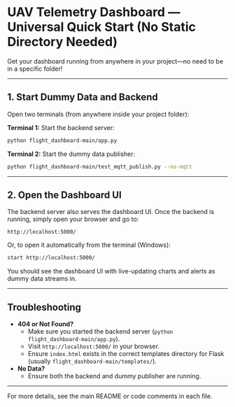 # UAV Telemetry Dashboard — Universal Quick Start (No Static Directory Needed)

Get your dashboard running from anywhere in your project—no need to be in a specific folder!

---

## 1. Start Dummy Data and Backend

Open two terminals (from anywhere inside your project folder):

**Terminal 1:** Start the backend server:
```sh
python flight_dashboard-main/app.py
```

**Terminal 2:** Start the dummy data publisher:
```sh
python flight_dashboard-main/test_mqtt_publish.py --no-mqtt
```

---

## 2. Open the Dashboard UI

The backend server also serves the dashboard UI. Once the backend is running, simply open your browser and go to:
```
http://localhost:5000/
```

Or, to open it automatically from the terminal (Windows):
```sh
start http://localhost:5000/
```

You should see the dashboard UI with live-updating charts and alerts as dummy data streams in.

---

## Troubleshooting
- **404 or Not Found?**
  - Make sure you started the backend server (`python flight_dashboard-main/app.py`).
  - Visit `http://localhost:5000/` in your browser.
  - Ensure `index.html` exists in the correct templates directory for Flask (usually `flight_dashboard-main/templates/`).
- **No Data?**
  - Ensure both the backend and dummy publisher are running.

---

For more details, see the main README or code comments in each file. 